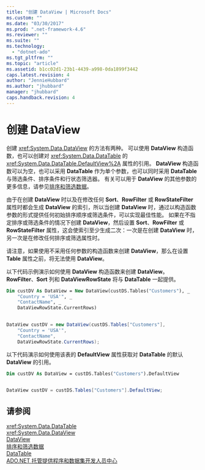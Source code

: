 ```yaml
---
title: "创建 DataView | Microsoft Docs"
ms.custom: ""
ms.date: "03/30/2017"
ms.prod: ".net-framework-4.6"
ms.reviewer: ""
ms.suite: ""
ms.technology: 
  - "dotnet-ado"
ms.tgt_pltfrm: ""
ms.topic: "article"
ms.assetid: b1cc02d1-23b1-4439-a998-0da1899f3442
caps.latest.revision: 4
author: "JennieHubbard"
ms.author: "jhubbard"
manager: "jhubbard"
caps.handback.revision: 4
---
```

# 创建 DataView
创建 <xref:System.Data.DataView> 的方法有两种。  可以使用 **DataView** 构造函数，也可以创建对 <xref:System.Data.DataTable> 的 <xref:System.Data.DataTable.DefaultView%2A> 属性的引用。  **DataView** 构造函数可以为空，也可以采用 **DataTable** 作为单个参数，也可以同时采用 **DataTable** 与筛选条件、排序条件和行状态筛选器。  有关可以用于 **DataView** 的其他参数的更多信息，请参见[排序和筛选数据](../../../../../docs/framework/data/adonet/dataset-datatable-dataview/sorting-and-filtering-data.md)。  
  
 由于在创建 **DataView** 时以及在修改任何 **Sort**、**RowFilter** 或 **RowStateFilter** 属性时都会生成 **DataView** 的索引，所以当创建 **DataView** 时，通过以构造函数参数的形式提供任何初始排序顺序或筛选条件，可以实现最佳性能。  如果在不指定排序或筛选条件的情况下创建 **DataView**，然后设置 **Sort**、**RowFilter** 或 **RowStateFilter** 属性，这会使索引至少生成二次：一次是在创建 **DataView** 时，另一次是在修改任何排序或筛选属性时。  
  
 请注意，如果使用不采用任何参数的构造函数来创建 **DataView**，那么在设置 **Table** 属性之前，将无法使用 **DataView**。  
  
 以下代码示例演示如何使用 **DataView** 构造函数来创建 **DataView**。  **RowFilter**、**Sort** 列和 **DataViewRowState** 将与 **DataTable** 一起提供。  
  
```vb  
Dim custDV As DataView = New DataView(custDS.Tables("Customers"), _  
    "Country = 'USA'", _  
    "ContactName", _  
    DataViewRowState.CurrentRows)  
  
```  
  
```csharp  
DataView custDV = new DataView(custDS.Tables["Customers"],   
    "Country = 'USA'",   
    "ContactName",   
    DataViewRowState.CurrentRows);  
```  
  
 以下代码演示如何使用该表的 **DefaultView** 属性获取对 **DataTable** 的默认 **DataView** 的引用。  
  
```vb  
Dim custDV As DataView = custDS.Tables("Customers").DefaultView  
  
```  
  
```csharp  
DataView custDV = custDS.Tables["Customers"].DefaultView;  
```  
  
## 请参阅  
 <xref:System.Data.DataTable>   
 <xref:System.Data.DataView>   
 [DataView](../../../../../docs/framework/data/adonet/dataset-datatable-dataview/dataviews.md)   
 [排序和筛选数据](../../../../../docs/framework/data/adonet/dataset-datatable-dataview/sorting-and-filtering-data.md)   
 [DataTable](../../../../../docs/framework/data/adonet/dataset-datatable-dataview/datatables.md)   
 [ADO.NET 托管提供程序和数据集开发人员中心](http://go.microsoft.com/fwlink/?LinkId=217917)